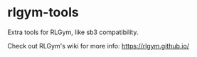 # rlgym-tools
Extra tools for RLGym, like sb3 compatibility.

Check out RLGym's wiki for more info: https://rlgym.github.io/
